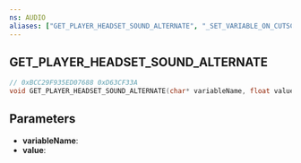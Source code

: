 ```yaml
---
ns: AUDIO
aliases: ["GET_PLAYER_HEADSET_SOUND_ALTERNATE", "_SET_VARIABLE_ON_CUTSCENE_AUDIO"]
---
```

## GET_PLAYER_HEADSET_SOUND_ALTERNATE

```c
// 0xBCC29F935ED07688 0xD63CF33A
void GET_PLAYER_HEADSET_SOUND_ALTERNATE(char* variableName, float value);
```

## Parameters
* **variableName**: 
* **value**: 


